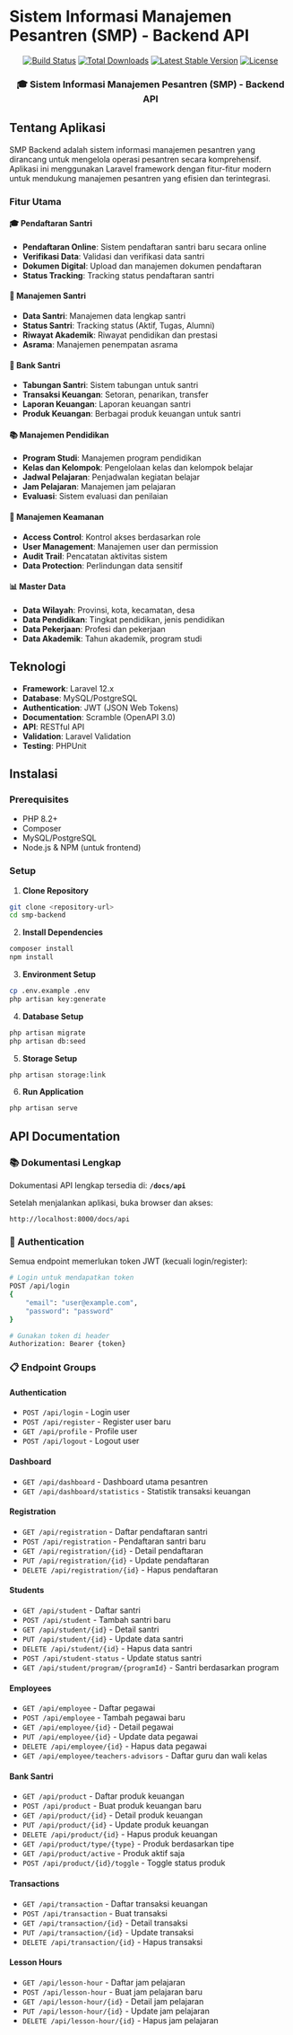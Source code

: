 # Sistem Informasi Manajemen Pesantren (SMP) - Backend API

<p align="center">
<a href="https://github.com/laravel/framework/actions"><img src="https://github.com/laravel/framework/workflows/tests/badge.svg" alt="Build Status"></a>
<a href="https://packagist.org/packages/laravel/framework"><img src="https://img.shields.io/packagist/dt/laravel/framework" alt="Total Downloads"></a>
<a href="https://packagist.org/packages/laravel/framework"><img src="https://img.shields.io/packagist/v/laravel/framework" alt="Latest Stable Version"></a>
<a href="https://packagist.org/packages/laravel/framework"><img src="https://img.shields.io/packagist/l/laravel/framework" alt="License"></a>
</p>

<h3 align="center">
🎓 Sistem Informasi Manajemen Pesantren (SMP) - Backend API
</h3>

## Tentang Aplikasi

SMP Backend adalah sistem informasi manajemen pesantren yang dirancang untuk mengelola operasi pesantren secara komprehensif. Aplikasi ini menggunakan Laravel framework dengan fitur-fitur modern untuk mendukung manajemen pesantren yang efisien dan terintegrasi.

### Fitur Utama

#### 🎓 Pendaftaran Santri

-   **Pendaftaran Online**: Sistem pendaftaran santri baru secara online
-   **Verifikasi Data**: Validasi dan verifikasi data santri
-   **Dokumen Digital**: Upload dan manajemen dokumen pendaftaran
-   **Status Tracking**: Tracking status pendaftaran santri

#### 👥 Manajemen Santri

-   **Data Santri**: Manajemen data lengkap santri
-   **Status Santri**: Tracking status (Aktif, Tugas, Alumni)
-   **Riwayat Akademik**: Riwayat pendidikan dan prestasi
-   **Asrama**: Manajemen penempatan asrama

#### 🏦 Bank Santri

-   **Tabungan Santri**: Sistem tabungan untuk santri
-   **Transaksi Keuangan**: Setoran, penarikan, transfer
-   **Laporan Keuangan**: Laporan keuangan santri
-   **Produk Keuangan**: Berbagai produk keuangan untuk santri

#### 📚 Manajemen Pendidikan

-   **Program Studi**: Manajemen program pendidikan
-   **Kelas dan Kelompok**: Pengelolaan kelas dan kelompok belajar
-   **Jadwal Pelajaran**: Penjadwalan kegiatan belajar
-   **Jam Pelajaran**: Manajemen jam pelajaran
-   **Evaluasi**: Sistem evaluasi dan penilaian

#### 🔐 Manajemen Keamanan

-   **Access Control**: Kontrol akses berdasarkan role
-   **User Management**: Manajemen user dan permission
-   **Audit Trail**: Pencatatan aktivitas sistem
-   **Data Protection**: Perlindungan data sensitif

#### 📊 Master Data

-   **Data Wilayah**: Provinsi, kota, kecamatan, desa
-   **Data Pendidikan**: Tingkat pendidikan, jenis pendidikan
-   **Data Pekerjaan**: Profesi dan pekerjaan
-   **Data Akademik**: Tahun akademik, program studi

## Teknologi

-   **Framework**: Laravel 12.x
-   **Database**: MySQL/PostgreSQL
-   **Authentication**: JWT (JSON Web Tokens)
-   **Documentation**: Scramble (OpenAPI 3.0)
-   **API**: RESTful API
-   **Validation**: Laravel Validation
-   **Testing**: PHPUnit

## Instalasi

### Prerequisites

-   PHP 8.2+
-   Composer
-   MySQL/PostgreSQL
-   Node.js & NPM (untuk frontend)

### Setup

1. **Clone Repository**

```bash
git clone <repository-url>
cd smp-backend
```

2. **Install Dependencies**

```bash
composer install
npm install
```

3. **Environment Setup**

```bash
cp .env.example .env
php artisan key:generate
```

4. **Database Setup**

```bash
php artisan migrate
php artisan db:seed
```

5. **Storage Setup**

```bash
php artisan storage:link
```

6. **Run Application**

```bash
php artisan serve
```

## API Documentation

### 📚 Dokumentasi Lengkap

Dokumentasi API lengkap tersedia di: **`/docs/api`**

Setelah menjalankan aplikasi, buka browser dan akses:

```
http://localhost:8000/docs/api
```

### 🔑 Authentication

Semua endpoint memerlukan token JWT (kecuali login/register):

```bash
# Login untuk mendapatkan token
POST /api/login
{
    "email": "user@example.com",
    "password": "password"
}

# Gunakan token di header
Authorization: Bearer {token}
```

### 📋 Endpoint Groups

#### Authentication

-   `POST /api/login` - Login user
-   `POST /api/register` - Register user baru
-   `GET /api/profile` - Profile user
-   `POST /api/logout` - Logout user

#### Dashboard

-   `GET /api/dashboard` - Dashboard utama pesantren
-   `GET /api/dashboard/statistics` - Statistik transaksi keuangan

#### Registration

-   `GET /api/registration` - Daftar pendaftaran santri
-   `POST /api/registration` - Pendaftaran santri baru
-   `GET /api/registration/{id}` - Detail pendaftaran
-   `PUT /api/registration/{id}` - Update pendaftaran
-   `DELETE /api/registration/{id}` - Hapus pendaftaran

#### Students

-   `GET /api/student` - Daftar santri
-   `POST /api/student` - Tambah santri baru
-   `GET /api/student/{id}` - Detail santri
-   `PUT /api/student/{id}` - Update data santri
-   `DELETE /api/student/{id}` - Hapus data santri
-   `POST /api/student-status` - Update status santri
-   `GET /api/student/program/{programId}` - Santri berdasarkan program

#### Employees

-   `GET /api/employee` - Daftar pegawai
-   `POST /api/employee` - Tambah pegawai baru
-   `GET /api/employee/{id}` - Detail pegawai
-   `PUT /api/employee/{id}` - Update data pegawai
-   `DELETE /api/employee/{id}` - Hapus data pegawai
-   `GET /api/employee/teachers-advisors` - Daftar guru dan wali kelas

#### Bank Santri

-   `GET /api/product` - Daftar produk keuangan
-   `POST /api/product` - Buat produk keuangan baru
-   `GET /api/product/{id}` - Detail produk keuangan
-   `PUT /api/product/{id}` - Update produk keuangan
-   `DELETE /api/product/{id}` - Hapus produk keuangan
-   `GET /api/product/type/{type}` - Produk berdasarkan tipe
-   `GET /api/product/active` - Produk aktif saja
-   `POST /api/product/{id}/toggle` - Toggle status produk

#### Transactions

-   `GET /api/transaction` - Daftar transaksi keuangan
-   `POST /api/transaction` - Buat transaksi
-   `GET /api/transaction/{id}` - Detail transaksi
-   `PUT /api/transaction/{id}` - Update transaksi
-   `DELETE /api/transaction/{id}` - Hapus transaksi

#### Lesson Hours

-   `GET /api/lesson-hour` - Daftar jam pelajaran
-   `POST /api/lesson-hour` - Buat jam pelajaran baru
-   `GET /api/lesson-hour/{id}` - Detail jam pelajaran
-   `PUT /api/lesson-hour/{id}` - Update jam pelajaran
-   `DELETE /api/lesson-hour/{id}` - Hapus jam pelajaran
